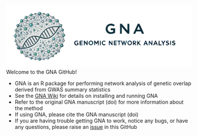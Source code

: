 ![](https://github.com/GenomicNetworkAnalysis/GNA/blob/main/figures/GNAbanner_small.png)
Welcome to the GNA GitHub!
- GNA is an R package for performing network analysis of genetic overlap derived from GWAS summary statistics
- See the [GNA Wiki](https://github.com/GenomicNetworkAnalysis/GNA/wiki) for details on installing and running GNA
- Refer to the original GNA manuscript (doi) for more information about the method
- If using GNA, please cite the GNA manuscript (doi)
- If you are having trouble getting GNA to work, notice any bugs, or have any questions, please raise an [issue](https://github.com/GenomicNetworkAnalysis/GNA/issues) in this GitHub 
